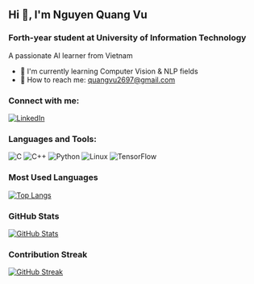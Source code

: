 ## Hi 👋, I'm Nguyen Quang Vu 
### Forth-year student at University of Information Technology

A passionate AI learner from Vietnam

- 🌱 I'm currently learning Computer Vision & NLP fields
- 📍 How to reach me: quangvu2697@gmail.com

### Connect with me:
[![LinkedIn](https://img.shields.io/badge/LinkedIn-0077B5?style=for-the-badge&logo=linkedin&logoColor=white)](https://www.linkedin.com/in/v%C5%A9-nguy%E1%BB%85n-quang-26b706247/)

### Languages and Tools:
![C](https://img.icons8.com/?size=100&id=40670&format=png&color=000000)
![C++](https://img.icons8.com/?size=100&id=TpULddJc4gTh&format=png&color=000000)
![Python](https://img.icons8.com/?size=100&id=13441&format=png&color=000000)
![Linux](https://img.icons8.com/?size=100&id=tmEqIUErLJVM&format=png&color=000000)
![TensorFlow](https://img.icons8.com/?size=100&id=n3QRpDA7KZ7P&format=png&color=000000)

### Most Used Languages
[![Top Langs](https://github-readme-stats.vercel.app/api/top-langs/?username=quangvu32&layout=compact)](https://github.com/anuraghazra/github-readme-stats)

### GitHub Stats
[![GitHub Stats](https://github-readme-stats.vercel.app/api?username=quangvu32&show_icons=true&theme=dark)](https://github.com/anuraghazra/github-readme-stats)

### Contribution Streak
[![GitHub Streak](https://streak-stats.demolab.com/?user=quangvu32&theme=dark)](https://git.io/streak-stats)

